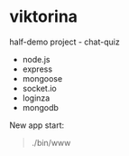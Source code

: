 viktorina
=========

half-demo project - chat-quiz

* node.js
* express
* mongoose
* socket.io
* loginza
* mongodb

New app start:

> ./bin/www
